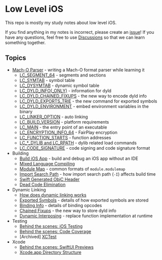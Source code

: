 # Low Level iOS
This repo is mostly my study notes about low level iOS.

If you find anything in my notes is incorrect, please create an [issue](https://github.com/qyang-nj/llios/issues)! If you have any questions, feel free to use [Discussions](https://github.com/qyang-nj/llios/discussions) so that we can learn something together.

## Topics
* [Mach-O Parser](./macho_parser) - writing a Mach-O format parser while learning it
    * [LC_SEGMENT_64](./macho_parser/docs/LC_SEGMENT_64.md) - segments and sections
    * [LC_SYMTAB](./macho_parser/docs/LC_SYMTAB.md) - symbol table
    * [LC_DYSYMTAB](./macho_parser/docs/LC_DYSYMTAB.md) - dynamic symbol table
    * [LC_DYLD_INFO(_ONLY)](./macho_parser/docs/LC_DYLD_INFO.md) - information for dyld
    * [LC_DYLD_CHAINED_FIXUPS](./dynamic_linking/chained_fixups.md) - the new way to encode dyld info
    * [LC_DYLD_EXPORTS_TRIE](./exported_symbol/README.md) - the new command for exported symbols
    * [LC_DYLD_ENVIRONMENT](./macho_parser/docs/LC_DYLD_ENVIRONMENT.md) - embed environment variables in the binary
    * [LC_LINKER_OPTION](./macho_parser/docs/LC_LINKER_OPTION.md) - auto linking
    * [LC_BUILD_VERSION](./macho_parser/docs/LC_BUILD_VERSION.md) - platform requirements
    * [LC_MAIN](./macho_parser/docs/LC_MAIN.md) - the entry point of an executable
    * [LC_ENCRYPTION_INFO_64](./macho_parser/docs/LC_ENCRYPTION_INFO.md) - FairPlay encryption
    * [LC_FUNCTION_STARTS](./macho_parser/docs/LC_FUNCTION_STARTS.md) - function addresses
    * [LC_*_DYLIB and LC_RPATH](./macho_parser/docs/LC_dylib.md) - dylib related load commands
    * [LC_CODE_SIGNATURE](./macho_parser/docs/LC_CODE_SIGNATURE.md) - code signing and code signature format
* Building
    * [Build iOS App](./build_ios_app) - build and debug an iOS app without an IDE
    * [Mixed Language Compiling](./articles/MixedModuleCompiling.md)
    * [Module Map](./articles/ModuleMap.md) - common formats of `module.modulemap`
    * [Import Search Path](./import_search_path) - how import search path (`-I`) affects build time
    * [Swift Generated ObjC Header](./building/swift_generated_objc_header/README.md)
    * [Dead Code Elimination](./dce)
* Dynamic Linking
    * [How does dynamic linking works](./dynamic_linking)
    * [Exported Symbols](./exported_symbol/) - details of how exported symbols are stored
    * [Binding Info](./dynamic_linking/docs/BindingInfo.md) - details of binding opcodes
    * [Chained Fixups](./dynamic_linking/chained_fixups.md) - the new way to store dyld info
    * [Dynamic Interposing](./dynamic_linking/dynamic_interposing.md) - replace function implementation at runtime
* Testing
    * [Behind the scenes: iOS Testing](./articles/iOSTesting.md)
    * [Behind the scenes: Code Coverage](./articles/CodeCoverage.md)
    * [Archived] [XCTest](./xctest)
* Xcode
    * [Behind the scenes: SwiftUI Previews](./articles/SwiftUIPreview.md)
    * [Xcode.app Directory Structure](./articles/XcodeDirectoryStructure.md)
